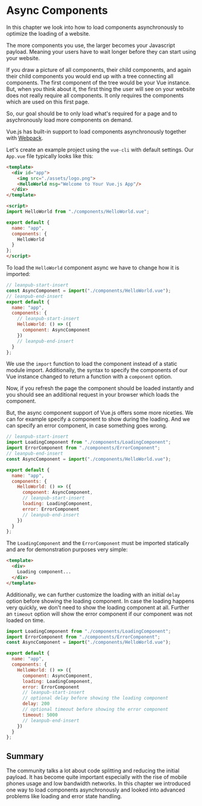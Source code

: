 # Async Components

In this chapter we look into how to load components asynchronously to optimize the loading of a website. 

The more components you use, the larger becomes your Javascript payload. Meaning your users have to wait longer before they can start using your website.

If you draw a picture of all components, their child components, and again their child components you would end up with a tree connecting all components. The first component of the tree would be your Vue instance. But, when you think about it, the first thing the user will see on your website does not really require all components. It only requires the components which are used on this first page.

So, our goal should be to only load what's required for a page and to asychronously load more components on demand.

Vue.js has built-in support to load components asynchronously together with [Webpack](https://webpack.js.org/).

Let's create an example project using the `vue-cli` with default settings. Our `App.vue` file typically looks like this:

```html
<template>
  <div id="app">
    <img src="./assets/logo.png">
    <HelloWorld msg="Welcome to Your Vue.js App"/>
  </div>
</template>

<script>
import HelloWorld from "./components/HelloWorld.vue";

export default {
  name: "app",
  components: {
    HelloWorld
  }
};
</script>
```

To load the `HelloWorld` component async we have to change how it is imported:

```js
// leanpub-start-insert
const AsyncComponent = import("./components/HelloWorld.vue");
// leanpub-end-insert
export default {
  name: "app",
  components: {
    // leanpub-start-insert
    HelloWorld: () => ({
      component: AsyncComponent
    })
    // leanpub-end-insert
  }
};
```

We use the `import` function to load the component instead of a static module import. Additionally, the syntax to specify the components of our Vue instance changed to return a function with a `component` option.

Now, if you refresh the page the component should be loaded instantly and you should see an additional request in your browser which loads the component.

But, the async component support of Vue.js offers some more niceties. We can for example specify a component to show during the loading. And we can specify an error component, in case something goes wrong.

```js
// leanpub-start-insert
import LoadingComponent from "./components/LoadingComponent";
import ErrorComponent from "./components/ErrorComponent";
// leanpub-end-insert
const AsyncComponent = import("./components/HelloWorld.vue");

export default {
  name: "app",
  components: {
    HelloWorld: () => ({
      component: AsyncComponent,
      // leanpub-start-insert
      loading: LoadingComponent,
      error: ErrorComponent
      // leanpub-end-insert
    })
  }
};
```

The `LoadingComponent` and the `ErrorComponent` must be imported statically and are for demonstration purposes very simple:

```html
<template>
  <div>
    Loading component...
  </div>
</template>
```

Additionally, we can further customize the loading with an initial `delay` option before showing the loading component. In case the loading happens very quickly, we don't need to show the loading component at all. Further an `timeout` option will show the error component if our component was not loaded on time.

```js
import LoadingComponent from "./components/LoadingComponent";
import ErrorComponent from "./components/ErrorComponent";
const AsyncComponent = import("./components/HelloWorld.vue");

export default {
  name: "app",
  components: {
    HelloWorld: () => ({
      component: AsyncComponent,
      loading: LoadingComponent,
      error: ErrorComponent
      // leanpub-start-insert
      // optional delay before showing the loading component
      delay: 200
      // optional timeout before showing the error component
      timeout: 5000
      // leanpub-end-insert
    })
  }
};
```

## Summary

The community talks a lot about code splitting and reducing the initial payload. It has become quite important especially with the rise of mobile phones usage and low bandwidth networks. In this chapter we introduced one way to load components asynchronously and looked into advanced problems like loading and error state handling.